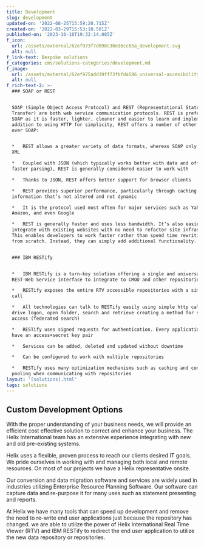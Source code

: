 ```yaml
---
title: Development
slug: development
updated-on: '2022-08-25T15:59:20.715Z'
created-on: '2022-03-29T15:53:10.501Z'
published-on: '2023-10-18T19:32:14.085Z'
f_icon:
  url: /assets/external/62ef973f7d098c30e96cc65a_development.svg
  alt: null
f_link-text: Bespoke solutions
f_categories: cms/solutions-categories/development.md
f_image:
  url: /assets/external/62ef975add39ff73fbfda586_universal-accesibility.jpg
  alt: null
f_rich-text-2: >-
  ### SOAP or REST


  SOAP (Simple Object Access Protocol) and REST (Representational State
  Transfer) are both web service communication protocols. REST is preferred over
  SOAP as it is faster, lighter, cleaner and easier to learn and implement. In
  addition to using HTTP for simplicity, REST offers a number of other benefits
  over SOAP:


  *   REST allows a greater variety of data formats, whereas SOAP only allows
  XML

  *   Coupled with JSON (which typically works better with data and offers
  faster parsing), REST is generally considered easier to work with

  *   Thanks to JSON, REST offers better support for browser clients

  *   REST provides superior performance, particularly through caching for
  information that’s not altered and not dynamic

  *   It is the protocol used most often for major services such as Yahoo, Ebay,
  Amazon, and even Google

  *   REST is generally faster and uses less bandwidth. It’s also easier to
  integrate with existing websites with no need to refactor site infrastructure.
  This enables developers to work faster rather than spend time rewriting a site
  from scratch. Instead, they can simply add additional functionality.


  ### IBM RESTify


  *   IBM RESTify is a turn-key solution offering a single and universal
  REST-Web Service interface to integrate to CMOD and other repositories

  *   RESTify exposes the entire RTV accessible repositories with a simple http
  call

  *   All technologies can talk to RESTify easily using simple http calls that
  drive logon, open folder, search and retrieve creating a method for simple
  access (federated search)

  *   RESTify uses signed requests for authentication. Every application must
  have an access+secret key pair

  *   Services can be added, deleted and updated without downtime

  *   Can be configured to work with multiple repositories

  *   RESTify uses many optimization mechanisms such as caching and connection
  pooling when communicating with repositories
layout: '[solutions].html'
tags: solutions
---
```


Custom Development Options
--------------------------

With the proper understanding of your business needs, we will provide an efficient cost effective solution to correct and enhance your business. The Helix International team has an extensive experience integrating with new and old pre-existing systems.

Helix uses a flexible, proven process to reach our clients desired IT goals. We pride ourselves in working with and managing both local and remote resources. On most of our projects we have a Helix representative onsite.

Our conversion and data migration software and services are widely used in industries utilizing Enterprise Resource Planning Software. Our software can capture data and re-purpose it for many uses such as statement presenting and reports.

At Helix we have many tools that can speed up development and remove the need to re-write end user applications just because the repository has changed. we are able to utilize the power of Helix International Real Time Viewer (RTV) and IBM RESTify to redirect the end user application to utilize the new data repository or repositories.
